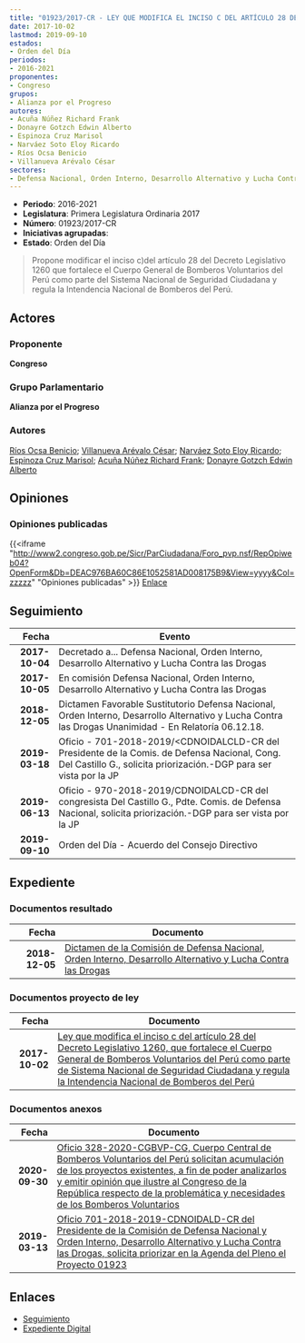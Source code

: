 ```yaml
---
title: "01923/2017-CR - LEY QUE MODIFICA EL INCISO C DEL ARTÍCULO 28 DEL DECRETO LEGISLATIVO 1260 QUE FORTALECE EL CUERPO GENERAL DE BOMBEROS VOLUNTARIOS DEL PERÚ COMO PARTE DE SISTEMA NACIONAL DE SEGURIDAD CIUDADANA Y REGULA LA INTENDENCIA NACIONAL DE BOMBEROS DEL PERÚ"
date: 2017-10-02
lastmod: 2019-09-10
estados:
- Orden del Día
periodos:
- 2016-2021
proponentes:
- Congreso
grupos:
- Alianza por el Progreso
autores:
- Acuña Núñez Richard Frank
- Donayre Gotzch Edwin Alberto
- Espinoza Cruz Marisol
- Narváez Soto Eloy Ricardo
- Ríos Ocsa Benicio
- Villanueva Arévalo César
sectores:
- Defensa Nacional, Orden Interno, Desarrollo Alternativo y Lucha Contra las Drogas
---
```

- **Periodo**: 2016-2021
- **Legislatura**: Primera Legislatura Ordinaria 2017
- **Número**: 01923/2017-CR
- **Iniciativas agrupadas**: 
- **Estado**: Orden del Día

> Propone modificar el inciso c)del artículo 28 del Decreto Legislativo 1260 que fortalece el Cuerpo General de Bomberos Voluntarios del Perú como parte del Sistema Nacional de Seguridad Ciudadana y regula la Intendencia Nacional de Bomberos del Perú.


## Actores

### Proponente

**Congreso**

### Grupo Parlamentario

**Alianza por el Progreso**

### Autores

[Ríos Ocsa Benicio](mailto:mailto:brios@congreso.gob.pe); [Villanueva Arévalo César](mailto:mailto:cvillanueva@congreso.gob.pe); [Narváez Soto Eloy Ricardo](mailto:mailto:enarvaez@congreso.gob.pe); [Espinoza Cruz Marisol](mailto:mailto:mespinozac@congreso.gob.pe); [Acuña Núñez Richard Frank](mailto:mailto:racuna@congreso.gob.pe); [Donayre Gotzch Edwin Alberto](mailto:mailto:edonayre@congreso.gob.pe)

## Opiniones

### Opiniones publicadas

{{<iframe "http://www2.congreso.gob.pe/Sicr/ParCiudadana/Foro_pvp.nsf/RepOpiweb04?OpenForm&Db=DEAC976BA60C86E1052581AD008175B9&View=yyyy&Col=zzzzz" "Opiniones publicadas" >}}
[Enlace](http://www2.congreso.gob.pe/Sicr/ParCiudadana/Foro_pvp.nsf/RepOpiweb04?OpenForm&Db=DEAC976BA60C86E1052581AD008175B9&View=yyyy&Col=zzzzz)


## Seguimiento

| Fecha | Evento |
|------:|--------|
| **2017-10-04** | Decretado a... Defensa Nacional, Orden Interno, Desarrollo Alternativo y Lucha Contra las Drogas |
| **2017-10-05** | En comisión Defensa Nacional, Orden Interno, Desarrollo Alternativo y Lucha Contra las Drogas |
| **2018-12-05** | Dictamen Favorable Sustitutorio Defensa Nacional, Orden Interno, Desarrollo Alternativo y Lucha Contra las Drogas Unanimidad - En Relatoría 06.12.18. |
| **2019-03-18** | Oficio - 701-2018-2019/<CDNOIDALCLD-CR del Presidente de la Comis. de Defensa Nacional, Cong. Del Castillo G., solicita priorización.-DGP para ser vista por la JP |
| **2019-06-13** | Oficio - 970-2018-2019/CDNOIDALCD-CR del congresista Del Castillo G., Pdte. Comis. de Defensa Nacional, solicita priorización.-DGP para ser vista por la JP |
| **2019-09-10** | Orden del Día - Acuerdo del Consejo Directivo |

## Expediente

### Documentos resultado

| Fecha | Documento |
|------:|-----------|
| **2018-12-05** | [Dictamen de la Comisión de Defensa Nacional, Orden Interno, Desarrollo Alternativo y Lucha Contra las Drogas](http://www.leyes.congreso.gob.pe/Documentos/2016_2021/Dictamenes/Proyectos_de_Ley/01923DC07MAY20181205.pdf) |

### Documentos proyecto de ley

| Fecha | Documento |
|------:|-----------|
| **2017-10-02** | [Ley que modifica el inciso c del artículo 28 del Decreto Legislativo 1260, que fortalece el Cuerpo General de Bomberos Voluntarios del Perú como parte de Sistema Nacional de Seguridad Ciudadana y regula la Intendencia Nacional de Bomberos del Perú](http://www.leyes.congreso.gob.pe/Documentos/2016_2021/Proyectos_de_Ley_y_de_Resoluciones_Legislativas/PL0192320171002.pdf) |

### Documentos anexos

| Fecha | Documento |
|------:|-----------|
| **2020-09-30** | [Oficio 328-2020-CGBVP-CG, Cuerpo Central de Bomberos Voluntarios del Perú solicitan acumulación de los proyectos existentes, a fin de poder analizarlos y emitir opinión que ilustre al Congreso de la República respecto de la problemática y necesidades de los Bomberos Voluntarios](http://www.leyes.congreso.gob.pe/Documentos/2016_2021/Oficios/Otras_Instituciones/OFICIO-328-2020-CGBVP-CG.pdf) |
| **2019-03-13** | [Oficio 701-2018-2019-CDNOIDALD-CR del Presidente de la Comisión de Defensa Nacional y Orden Interno, Desarrollo Alternativo y Lucha Contra las Drogas, solicita priorizar en la Agenda del Pleno el Proyecto 01923](http://www.leyes.congreso.gob.pe/Documentos/2016_2021/Oficios/Comisiones_Ordinarias/OFICIO-701-2018-2019-CDNOIDALD-CR.pdf) |

## Enlaces

- [Seguimiento](http://www2.congreso.gob.pe/Sicr/TraDocEstProc/CLProLey2016.nsf/f7fff46988ca05b1052578e100829cc7/26e6f9ed4bee625c052581ad007dff98?OpenDocument)
- [Expediente Digital](http://www2.congreso.gob.pe/Sicr/TraDocEstProc/Expvirt_2011.nsf/visbusqptramdoc1621/01923?opendocument)

